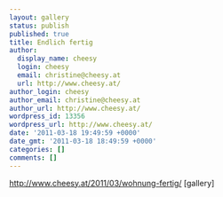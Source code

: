 ```yaml
---
layout: gallery
status: publish
published: true
title: Endlich fertig
author:
  display_name: cheesy
  login: cheesy
  email: christine@cheesy.at
  url: http://www.cheesy.at/
author_login: cheesy
author_email: christine@cheesy.at
author_url: http://www.cheesy.at/
wordpress_id: 13356
wordpress_url: http://www.cheesy.at/
date: '2011-03-18 19:49:59 +0000'
date_gmt: '2011-03-18 18:49:59 +0000'
categories: []
comments: []
---
```

http://www.cheesy.at/2011/03/wohnung-fertig/
[gallery]<!--:-->
